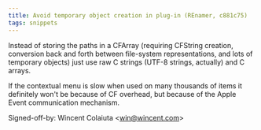 ```yaml
---
title: Avoid temporary object creation in plug-in (REnamer, c881c75)
tags: snippets
---
```


Instead of storing the paths in a CFArray (requiring CFString creation, conversion back and forth between file-system representations, and lots of temporary objects) just use raw C strings (UTF-8 strings, actually) and C arrays.

If the contextual menu is slow when used on many thousands of items it definitely won't be because of CF overhead, but because of the Apple Event communication mechanism.

Signed-off-by: Wincent Colaiuta &lt;win@wincent.com&gt;
